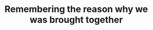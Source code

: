 ---
pid: pt367
title: Remembering the reason why we was brought together
location_transcription: Penn treaty park
coordinates: "[-75.128681223132, 39.966135271658]"
zipcode: '19140'
gen_neighborhood: North Philadelphia
neighborhood: Hunting Park
outside_phl: 
age: '23'
age_range: 20-29
instagram: 
image_file_name: pt_367.jpg
proposal_transcription: Remain peaceful humble. Make the world a better place ...
topic: Brotherly Love,History,Uplifting
topic_summary: 0, 0, 0
type: Other No Form
keywords_other: peaceful
credit: Orlando Lopez
image_labels: The City of Philadelphia brought together by peace. Known now as City
  of Brotherly Love...
twitter: 
facebook: 
permalink: "/monuments/pt367/"
layout: item-page
---